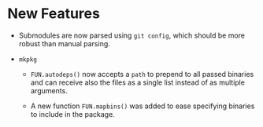 New Features
============

* Submodules are now parsed using `git config`, which should be more robust than
  manual parsing.

* `mkpkg`

  - `FUN.autodeps()` now accepts a `path` to prepend to all passed binaries and
    can receive also the files as a single list instead of as multiple arguments.

  - A new function `FUN.mapbins()` was added to ease specifying binaries to
    include in the package.
